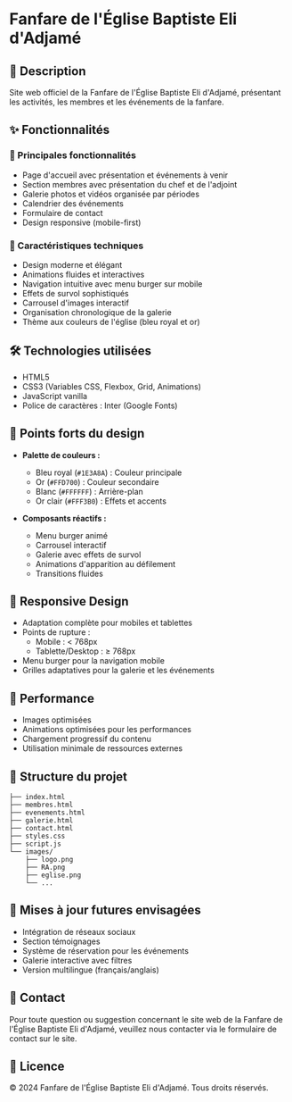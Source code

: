 # Fanfare de l'Église Baptiste Eli d'Adjamé

## 📝 Description
Site web officiel de la Fanfare de l'Église Baptiste Eli d'Adjamé, présentant les activités, les membres et les événements de la fanfare.

## ✨ Fonctionnalités

### 🎯 Principales fonctionnalités
- Page d'accueil avec présentation et événements à venir
- Section membres avec présentation du chef et de l'adjoint
- Galerie photos et vidéos organisée par périodes
- Calendrier des événements
- Formulaire de contact
- Design responsive (mobile-first)

### 🎨 Caractéristiques techniques
- Design moderne et élégant
- Animations fluides et interactives
- Navigation intuitive avec menu burger sur mobile
- Effets de survol sophistiqués
- Carrousel d'images interactif
- Organisation chronologique de la galerie
- Thème aux couleurs de l'église (bleu royal et or)

## 🛠 Technologies utilisées
- HTML5
- CSS3 (Variables CSS, Flexbox, Grid, Animations)
- JavaScript vanilla
- Police de caractères : Inter (Google Fonts)

## 🎯 Points forts du design
- **Palette de couleurs :**
  - Bleu royal (`#1E3A8A`) : Couleur principale
  - Or (`#FFD700`) : Couleur secondaire
  - Blanc (`#FFFFFF`) : Arrière-plan
  - Or clair (`#FFF3B0`) : Effets et accents

- **Composants réactifs :**
  - Menu burger animé
  - Carrousel interactif
  - Galerie avec effets de survol
  - Animations d'apparition au défilement
  - Transitions fluides

## 📱 Responsive Design
- Adaptation complète pour mobiles et tablettes
- Points de rupture :
  - Mobile : < 768px
  - Tablette/Desktop : ≥ 768px
- Menu burger pour la navigation mobile
- Grilles adaptatives pour la galerie et les événements

## 🚀 Performance
- Images optimisées
- Animations optimisées pour les performances
- Chargement progressif du contenu
- Utilisation minimale de ressources externes

## 📂 Structure du projet
```
├── index.html
├── membres.html
├── evenements.html
├── galerie.html
├── contact.html
├── styles.css
├── script.js
└── images/
    ├── logo.png
    ├── RA.png
    ├── eglise.png
    └── ...
```

## 🔄 Mises à jour futures envisagées
- Intégration de réseaux sociaux
- Section témoignages
- Système de réservation pour les événements
- Galerie interactive avec filtres
- Version multilingue (français/anglais)

## 👥 Contact
Pour toute question ou suggestion concernant le site web de la Fanfare de l'Église Baptiste Eli d'Adjamé, veuillez nous contacter via le formulaire de contact sur le site.

## 📜 Licence
© 2024 Fanfare de l'Église Baptiste Eli d'Adjamé. Tous droits réservés. 